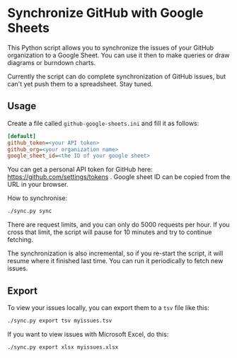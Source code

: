 # Synchronize GitHub with Google Sheets

This Python script allows you to synchronize the issues of your GitHub
organization to a Google Sheet. You can use it then to make queries or
draw diagrams or burndown charts.

Currently the script can do complete synchronization of GitHub issues,
but can't yet push them to a spreadsheet. Stay tuned.

## Usage

Create a file called `github-google-sheets.ini` and fill it as follows:

```ini
[default]
github_token=<your API token>
github_org=<your organization name>
google_sheet_id=<the ID of your google sheet>
```

You can get a personal API token for GitHub here: https://github.com/settings/tokens .
Google sheet ID can be copied from the URL in your browser.

How to synchronise:

```sh
./sync.py sync
```

There are request limits, and you can only do 5000 requests per
hour. If you cross that limit, the script will pause for 10 minutes
and try to continue fetching.

The synchronization is also incremental, so if you re-start the
script, it will resume where it finished last time. You can run it
periodically to fetch new issues.

## Export

To view your issues locally, you can export them to a `tsv` file like this:

```sh
./sync.py export tsv myissues.tsv
```

If you want to view issues with Microsoft Excel, do this:

```sh
./sync.py export xlsx myissues.xlsx
```
